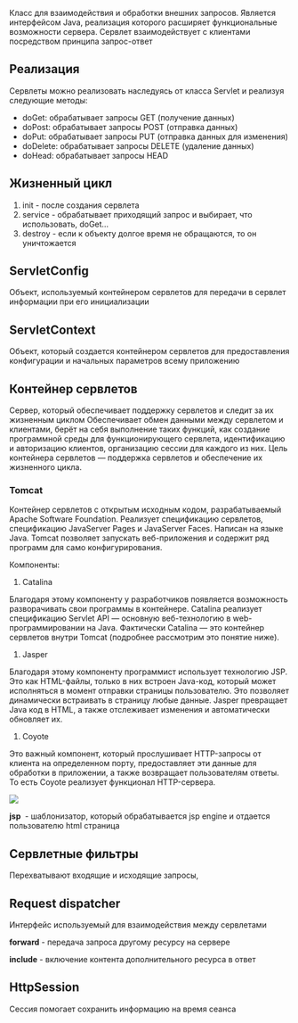
Класс для взаимодействия и обработки внешних запросов. Является интерфейсом Java, реализация которого расширяет функциональные возможности сервера. Сервлет взаимодействует с клиентами посредством принципа запрос-ответ

## **Реализация**

Сервлеты можно реализовать наследуясь от класса Servlet и реализуя следующие методы:

- doGet: обрабатывает запросы GET (получение данных)
- doPost: обрабатывает запросы POST (отправка данных)
- doPut: обрабатывает запросы PUT (отправка данных для изменения)
- doDelete: обрабатывает запросы DELETE (удаление данных)
- doHead: обрабатывает запросы HEAD

## **Жизненный цикл**

1. init - после создания сервлета
2. service - обрабатывает приходящий запрос и выбирает, что использовать, doGet…
3. destroy - если к объекту долгое время не обращаются, то он уничтожается

## **ServletConfig**

Объект, используемый контейнером сервлетов для передачи в сервлет информации при его инициализации

## **ServletContext**

Объект, который создается контейнером сервлетов для предоставления конфигурации и начальных параметров всему приложению

## **Контейнер сервлетов**

Сервер, который обеспечивает поддержку сервлетов и следит за их жизненным циклом Обеспечивает обмен данными между сервлетом и клиентами, берёт на себя выполнение таких функций, как создание программной среды для функционирующего сервлета, идентификацию и авторизацию клиентов, организацию сессии для каждого из них. Цель контейнера сервлетов — поддержка сервлетов и обеспечение их жизненного цикла.

### **Tomcat**

Контейнер сервлетов с открытым исходным кодом, разрабатываемый Apache Software Foundation. Реализует спецификацию сервлетов, спецификацию JavaServer Pages и JavaServer Faces. Написан на языке Java. Tomcat позволяет запускать веб-приложения и содержит ряд программ для само конфигурирования.

Компоненты:

1. Catalina

Благодаря этому компоненту у разработчиков появляется возможность разворачивать свои программы в контейнере. Catalina реализует спецификацию Servlet API — основную веб-технологию в web-программировании на Java. Фактически Catalina — это контейнер сервлетов внутри Tomcat (подробнее рассмотрим это понятие ниже).

1. Jasper

Благодаря этому компоненту программист использует технологию JSP. Это как HTML-файлы, только в них встроен Java-код, который может исполняться в момент отправки страницы пользователю. Это позволяет динамически встраивать в страницу любые данные. Jasper превращает Java код в HTML, а также отслеживает изменения и автоматически обновляет их.

1. Coyote

Это важный компонент, который прослушивает HTTP-запросы от клиента на определенном порту, предоставляет эти данные для обработки в приложении, а также возвращает пользователям ответы. То есть Coyote реализует функционал HTTP-сервера.

[![](https://lh3.googleusercontent.com/sB2tsb-EykUCAHkTUd8WXp627-bTc3A_my33xTlXNh934KFKhhVEvoSIDM3WtB3Hih27Mv-UWR0tYwAaa3oYFZhPzFVg0eWL5q0BrLWFy4GxN-Lwv-01JYaZnB8_prAXesHxPVCfJ-CBWJw3juJLoPEDGqfp7qDtQOgLZ55mGUsJTkLFeWPbXW3Tacx5)](https://lh3.googleusercontent.com/sB2tsb-EykUCAHkTUd8WXp627-bTc3A_my33xTlXNh934KFKhhVEvoSIDM3WtB3Hih27Mv-UWR0tYwAaa3oYFZhPzFVg0eWL5q0BrLWFy4GxN-Lwv-01JYaZnB8_prAXesHxPVCfJ-CBWJw3juJLoPEDGqfp7qDtQOgLZ55mGUsJTkLFeWPbXW3Tacx5)

**jsp**  - шаблонизатор, который обрабатывается jsp engine и отдается пользователю html страница

## **Сервлетные фильтры**

Перехватывают входящие и исходящие запросы,

## **Request dispatcher**

Интерфейс используемый для взаимодействия между сервлетами

**forward** - передача запроса другому ресурсу на сервере

**include** - включение контента дополнительного ресурса в ответ

## **HttpSession**

Cессия помогает сохранить информацию на время сеанса